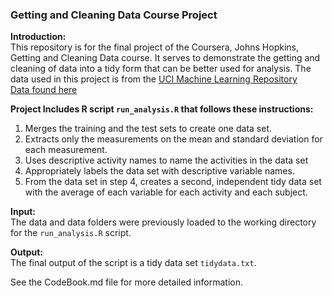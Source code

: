 
### Getting and Cleaning Data Course Project

**Introduction:**   
This repository is for the final project of the Coursera, Johns Hopkins, Getting and Cleaning Data course. It serves to demonstrate the getting and cleaning of data into a tidy form that can be better used for analysis. The data used in this project is from the [ UCI Machine Learning Repository](http://archive.ics.uci.edu/ml/datasets/Human+Activity+Recognition+Using+Smartphones)  
[Data found here](https://d396qusza40orc.cloudfront.net/getdata%2Fprojectfiles%2FUCI%20HAR%20Dataset.zip)

**Project Includes R script `run_analysis.R` that follows these instructions:**  
1.	Merges the training and the test sets to create one data set.  
2.	Extracts only the measurements on the mean and standard deviation for each measurement.  
3.	Uses descriptive activity names to name the activities in the data set  
4.	Appropriately labels the data set with descriptive variable names.  
5.	From the data set in step 4, creates a second, independent tidy data set with the average of each variable for each activity and each subject.  

**Input:**   
The data and data folders were previously loaded to the working directory for the `run_analysis.R` script.

**Output:**   
The final output of the script is a tidy data set `tidydata.txt`.  


See the CodeBook.md file for more detailed information.

